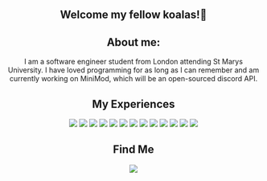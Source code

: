 
<h2 align="center">Welcome my fellow koalas!👋</h2>

<h2 align="center"> About me:</h2>
<p align="center">
 I am a software engineer student from London attending St Marys University. I have loved programming for as long  as I can remember and am currently working on MiniMod, which will be an open-sourced discord API. <br>
</p>

<h2 align="center">My Experiences</h2>

<div align="center">
    <img class="js" src="https://img.shields.io/badge/JavaScript-F7DF1E?style=for-the-badge&amp;logo=javascript&amp;logoColor=black">
    <img class="csharp" src="https://img.shields.io/badge/C%23-239120?style=for-the-badge&amp;logo=c-sharp&amp;logoColor=white">
    <img class="cpp" src="https://img.shields.io/badge/C++-00599C?style=for-the-badge&amp;logo=c%2B%2B&amp;logoColor=white">
    <img class="lua" src="https://img.shields.io/badge/Lua-2C2D72?style=for-the-badge&amp;logo=lua&amp;logoColor=white">
    <img class="c" src="https://img.shields.io/badge/C-00599C?style=for-the-badge&amp;logo=c&amp;logoColor=white">
    <img class="rust" src="https://img.shields.io/badge/Rust-000000?style=for-the-badge&amp;logo=rust&amp;logoColor=white">
    <img class="html" src="https://img.shields.io/badge/HTML5-E34F26?style=for-the-badge&amp;logo=html5&amp;logoColor=white">
    <img class="node" src="https://img.shields.io/badge/Node.js-43853D?style=for-the-badge&amp;logo=node.js&amp;logoColor=white">
    <img class="discord" src="https://img.shields.io/badge/Discord.js-7289DA?style=for-the-badge&amp;logo=discord&amp;logoColor=white">
    <img class="vsc" src="https://img.shields.io/badge/VSC-404D59?style=for-the-badge&amp;logo=VISUALSTUDIOCODE&amp;logoColor=0078d7">
    <img class="unity" src="https://img.shields.io/badge/Unity-100000?style=for-the-badge&amp;logo=unity&amp;logoColor=white">
    <img class="roblox" src="https://img.shields.io/badge/Roblox-000000?style=for-the-badge&amp;logo=roblox&amp;logoColor=blue">
    <img class="Python" src="https://img.shields.io/badge/Python-3600?style=for-the-badge&amp;logo=roblox&amp;logoColor=yellow">
</div>



<h2 align="center">Find Me</h2>
 <p align="center">
    <a href="https://discord.gg/8HwggqPQ5u" alt="Koala Studios">
        <img src="https://img.shields.io/badge/Discord-7289DA?style=for-the-badge&logo=discord&logoColor=white">
    </a>

 </p>
